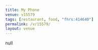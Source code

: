 ```yaml
---
title: My Phone
venue: v15579
tags: [restaurant, food, "fhrs:414640"]
permalink: /v/15579/
layout: venue
---
```

null